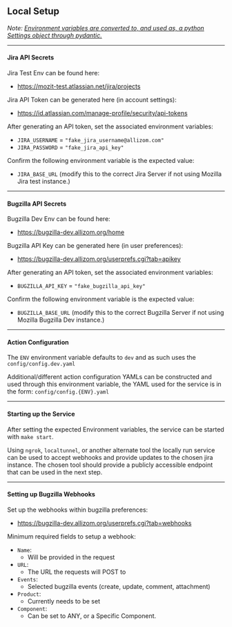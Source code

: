 ## Local Setup

_Note: [Environment variables are converted to, and used as, a python Settings object through pydantic.](src/app/environment.py)_

----
#### Jira API Secrets

Jira Test Env can be found here:
- https://mozit-test.atlassian.net/jira/projects

Jira API Token can be generated here (in account settings):
- https://id.atlassian.com/manage-profile/security/api-tokens

After generating an API token, set the associated environment variables:
- `JIRA_USERNAME` = `"fake_jira_username@allizom.com"`
- `JIRA_PASSWORD` = `"fake_jira_api_key"`

Confirm the following environment variable is the expected value:
- `JIRA_BASE_URL` (modify this to the correct Jira Server if not using Mozilla Jira test instance.)

----

#### Bugzilla API Secrets

Bugzilla Dev Env can be found here:
- https://bugzilla-dev.allizom.org/home

Bugzilla API Key can be generated here (in user preferences):
- https://bugzilla-dev.allizom.org/userprefs.cgi?tab=apikey

After generating an API token, set the associated environment variables:
- `BUGZILLA_API_KEY` = `"fake_bugzilla_api_key"`

Confirm the following environment variable is the expected value:
- `BUGZILLA_BASE_URL` (modify this to the correct Bugzilla Server if not using Mozilla Bugzilla Dev instance.)

----

#### Action Configuration

The `ENV` environment variable defaults to `dev` and as such uses the `config/config.dev.yaml`

Additional/different action configuration YAMLs can be constructed and used through this environment variable, the YAML used for the service is in the form: `config/config.{ENV}.yaml`

----
#### Starting up the Service

After setting the expected Environment variables, the service can be started with `make start`.

Using `ngrok`, `localtunnel`, or another alternate tool the locally run service can be used to accept webhooks and provide updates to the chosen jira instance.
The chosen tool should provide a publicly accessible endpoint that can be used in the next step.

----

#### Setting up Bugzilla Webhooks

Set up the webhooks within bugzilla preferences:
- https://bugzilla-dev.allizom.org/userprefs.cgi?tab=webhooks

Minimum required fields to setup a webhook:
- `Name`:
    - Will be provided in the request
- `URL`:
    - The URL the requests will POST to
- `Events`:
    - Selected bugzilla events (create, update, comment, attachment)
- `Product`:
    - Currently needs to be set
- `Component`:
    - Can be set to ANY, or a Specific Component.
